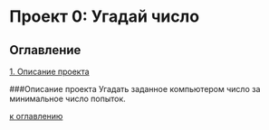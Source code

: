 # Проект 0: Угадай число

## Оглавление
[1. Описание проекта](https://github.com/FLeonProg/Programs/tree/main/README.md#Описание—проекта)

###Описание проекта
Угадать заданное компьютером число за минимальное число попыток.

[к оглавлению](https://github.com/FLeonProg/Programs/tree/main/README.md#Оглавление)
